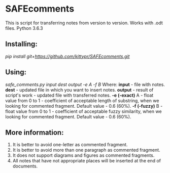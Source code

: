 # SAFEcomments

This is script for transferring notes from version to version. Works with .odt files.
Python 3.6.3

## Installing:
*pip install git+https://github.com/kittypr/SAFEcomments.git*

## Using:
*safe_comments.py input dest output -e A -f B*
Where:
**input** - file with notes.
**dest** - updated file in which you want to insert notes.
**output** - result of script's work - updated file with transferred notes.
**-e (-exact)**  A - float value from 0 to 1 - coefficient of acceptable length of substring, when we looking for commented
fragment. Default value - 0.6 (60%).
**-f (-fuzzy)**  B - float value from 0 to 1 - coefficient of acceptable fuzzy similarity, when we looking for commented
fragment. Default value - 0.6 (60%).

## More information:
1) It is better to avoid one-letter as commented fragment.
2) It is better to avoid more than one paragraph as commented fragment.
3) It does not support diagrams and figures as commented fragments.
4) All notes that have not appropriate places will be inserted at the end of documents.